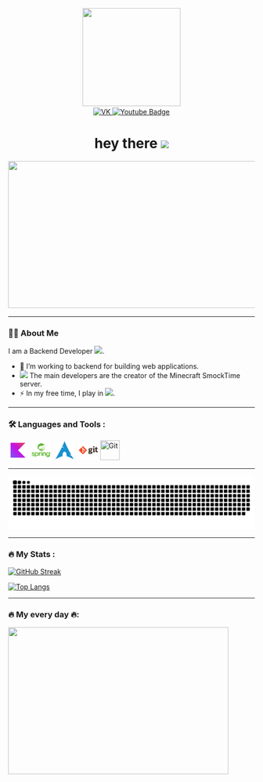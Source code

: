 <div id="header" align="center">
  <img src="https://media1.giphy.com/media/v1.Y2lkPTc5MGI3NjExaXZ2YzMzYjJ4MzRvbGttcGYzeDRrZDFqZWt3enRremxsd2l3MmoxcSZlcD12MV9pbnRlcm5hbF9naWZfYnlfaWQmY3Q9Zw/5EOYACH9SWWA45b4Bp/giphy.gif" width="200" height="200"/>
  
  <div id="badges">
    <a href="https://vk.com/sqeeziw">
      <img src="https://img.shields.io/badge/VK-blue?logo=linkedin&logoColor=white&style=for-the-badge" alt="VK"/>
    </a>
    <a href="https://www.youtube.com/@craftlite55">
      <img src="https://img.shields.io/badge/YouTube-red?style=for-the-badge&logo=youtube&logoColor=white" alt="Youtube Badge"/>
    </a>
</div>
  <h1>
  hey there
  <img src="https://media.giphy.com/media/hvRJCLFzcasrR4ia7z/giphy.gif" width="30px"/>
</h1>
</div>






<div align="center">
  <img src="https://media4.giphy.com/media/v1.Y2lkPTc5MGI3NjExbDIwbHNidmdheHYxYjdkZTRuNDUyY2VjMTJjbjlmcWJycTZtZWlkaCZlcD12MV9pbnRlcm5hbF9naWZfYnlfaWQmY3Q9Zw/VpxpIm1coCLZzvgCtB/giphy.gif" width="600" height="300"/>
</div>

---

### :woman_technologist: About Me 
I am a Backend Developer <img src="https://media.giphy.com/media/WUlplcMpOCEmTGBtBW/giphy.gif" width="30">.
- :telescope: I’m working to backend for building web applications.
- <img src="https://media2.giphy.com/media/v1.Y2lkPTc5MGI3NjExcmM0bDBxZjRiNmx5aHZvYmk1bDJxd25ydGhsbWw3cmZmcHdiaDdsMiZlcD12MV9pbnRlcm5hbF9naWZfYnlfaWQmY3Q9Zw/lpHQvZu6stHKo/giphy.gif" width="15"> The main developers are the creator of the Minecraft SmockTime server.
- :zap: In my free time, I play in <img src="https://media4.giphy.com/media/v1.Y2lkPTc5MGI3NjExZ2JsemllY3Vrb2NyZmt2MG51ZDV3cDJldzBvZngxbG1zbXFnZ3p3ZCZlcD12MV9pbnRlcm5hbF9naWZfYnlfaWQmY3Q9cw/8BlByFsU4FZJ41AJpd/giphy.gif" width="20"/>.


---

### :hammer_and_wrench: Languages and Tools :
<div>
  <img src="https://github.com/devicons/devicon/blob/master/icons/kotlin/kotlin-original.svg" title="Material UI" alt="Material UI" width="40" height="40"/>&nbsp;
  <img src="https://github.com/devicons/devicon/blob/master/icons/spring/spring-original-wordmark.svg" title="Spring" alt="Spring" width="40" height="40"/>&nbsp;
  <img src="https://github.com/devicons/devicon/blob/master/icons/archlinux/archlinux-original.svg" title="Java" alt="Java" width="40" height="40"/>&nbsp;
  <img src="https://github.com/devicons/devicon/blob/master/icons/git/git-original-wordmark.svg" title="Git" **alt="Git" width="40" height="40"/>
  <img src="https://play-lh.googleusercontent.com/MYbOqQn6EgghsBP0Dh43kyweBbFPcD1Ig1GL8I2xvVFAad-T46RQg9ZrUOpWSgwDWqSo" title="Git" **alt="Git" width="40" height="40"/>
</div>

---
<picture>
  <source
    media="(prefers-color-scheme: dark)"
    srcset="https://raw.githubusercontent.com/platane/snk/output/github-contribution-grid-snake-dark.svg"
  />
  <source
    media="(prefers-color-scheme: light)"
    srcset="https://raw.githubusercontent.com/platane/snk/output/github-contribution-grid-snake.svg"
  />
  <img
    alt="github contribution grid snake animation"
    src="https://raw.githubusercontent.com/platane/snk/output/github-contribution-grid-snake.svg"
  />
</picture>

---

### :fire: My Stats :
[![GitHub Streak](http://github-readme-streak-stats.herokuapp.com?user=your-github-username&theme=dark&background=000000)](https://git.io/streak-stats)

[![Top Langs](https://github-readme-stats.vercel.app/api/top-langs/?username=your-github-username&layout=compact&theme=vision-friendly-dark)](https://github.com/anuraghazra/github-readme-stats)

---
### :fire: My every day :fire::

<img src="https://media4.giphy.com/media/v1.Y2lkPTc5MGI3NjExbGpka2F1dDVmZzQyZXEyeGM2cjNibWppYTlrNm1odHo2M3h0enhiZyZlcD12MV9pbnRlcm5hbF9naWZfYnlfaWQmY3Q9Zw/VYdgE52Ik7Cc7vBrGA/giphy.gif" width="450px" height="300px"/>
